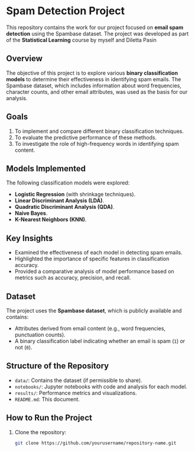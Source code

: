 # Spam Detection Project  

This repository contains the work for our project focused on **email spam detection** using the Spambase dataset. The project was developed as part of the **Statistical Learning** course by myself and Diletta Pasin

## Overview  

The objective of this project is to explore various **binary classification models** to determine their effectiveness in identifying spam emails. The Spambase dataset, which includes information about word frequencies, character counts, and other email attributes, was used as the basis for our analysis.  

## Goals  

1. To implement and compare different binary classification techniques.  
2. To evaluate the predictive performance of these methods.  
3. To investigate the role of high-frequency words in identifying spam content.  

## Models Implemented  

The following classification models were explored:  

- **Logistic Regression** (with shrinkage techniques).  
- **Linear Discriminant Analysis (LDA)**.  
- **Quadratic Discriminant Analysis (QDA)**.  
- **Naive Bayes**.  
- **K-Nearest Neighbors (KNN)**.  

## Key Insights  

- Examined the effectiveness of each model in detecting spam emails.  
- Highlighted the importance of specific features in classification accuracy.  
- Provided a comparative analysis of model performance based on metrics such as accuracy, precision, and recall.  

## Dataset  

The project uses the **Spambase dataset**, which is publicly available and contains:  
- Attributes derived from email content (e.g., word frequencies, punctuation counts).  
- A binary classification label indicating whether an email is spam (`1`) or not (`0`).  

## Structure of the Repository  

- `data/`: Contains the dataset (if permissible to share).  
- `notebooks/`: Jupyter notebooks with code and analysis for each model.  
- `results/`: Performance metrics and visualizations.  
- `README.md`: This document.  

## How to Run the Project  

1. Clone the repository:  
   ```bash
   git clone https://github.com/yourusername/repository-name.git
